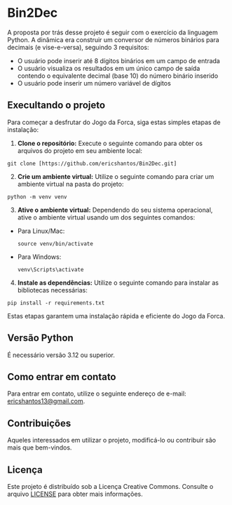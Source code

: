 # Bin2Dec
A proposta por trás desse projeto é seguir com o exercício da linguagem Python. A dinâmica era construir um conversor de números binários para decimais (e vise-e-versa), seguindo 3 requisitos:

- O usuário pode inserir até 8 dígitos binários em um campo de entrada
- O usuário visualiza os resultados em um único campo de saída contendo o equivalente decimal (base 10) do número binário inserido
- O usuário pode inserir um número variável de dígitos


## Execultando o projeto

Para começar a desfrutar do Jogo da Forca, siga estas simples etapas de instalação:

1. **Clone o repositório:**
   Execute o seguinte comando para obter os arquivos do projeto em seu ambiente local:

```
git clone [https://github.com/ericshantos/Bin2Dec.git]
```

2. **Crie um ambiente virtual:**
Utilize o seguinte comando para criar um ambiente virtual na pasta do projeto:

```
python -m venv venv
```

3. **Ative o ambiente virtual:**
Dependendo do seu sistema operacional, ative o ambiente virtual usando um dos seguintes comandos:
- Para Linux/Mac:
  ```
  source venv/bin/activate
  ```
- Para Windows:
  ```
  venv\Scripts\activate
  ```

4. **Instale as dependências:**
Utilize o seguinte comando para instalar as bibliotecas necessárias:

```
pip install -r requirements.txt
```


Estas etapas garantem uma instalação rápida e eficiente do Jogo da Forca.

## Versão Python
É necessário versão 3.12 ou superior.

## Como entrar em contato
Para entrar em contato, utilize o seguinte endereço de e-mail: ericshantos13@gmail.com.

## Contribuições
Aqueles interessados em utilizar o projeto, modificá-lo ou contribuir são mais que bem-vindos.

## Licença
Este projeto é distribuído sob a Licença Creative Commons. Consulte o arquivo [LICENSE](LICENSE) para obter mais informações.